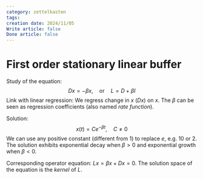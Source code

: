 ```yaml
---
category: zettelkasten
tags: 
creation date: 2024/11/05
Write article: false
Done article: false
---
```

# First order stationary linear buffer

Study of the equation:
$$Dx = -\beta x, \quad\text{or}\quad L = D + \beta I$$
Link with linear regression: We regress change in $x$ ($Dx$) on $x$. The $\beta$ can be seen as regression coefficients (also named *rate function*).

Solution: 
$$x(t) = Ce^{-\beta t}, \quad C \neq 0$$
We can use any positive constant (different from $1$) to replace $e$, e.g. $10$ or $2$. The solution exhibits exponential decay when $\beta >0$ and exponential growth when $\beta < 0$.

Corresponding operator equation: $Lx = \beta x + Dx = 0$. The solution space of the equation is the *kernel* of $L$.
